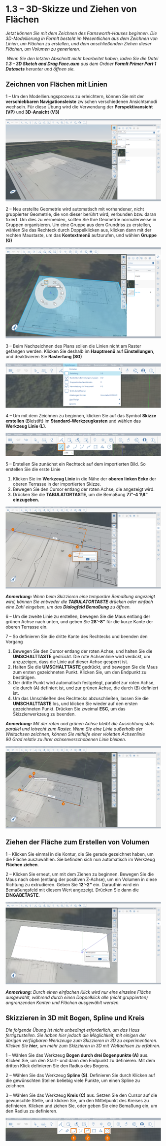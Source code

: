 # 1.3 – 3D-Skizze und Ziehen von Flächen

_Jetzt können Sie mit dem Zeichnen des Farnsworth-Hauses beginnen. Die 3D-Modellierung in FormIt besteht im Wesentlichen aus dem Zeichnen von Linien, um Flächen zu erstellen, und dem anschließenden Ziehen dieser Flächen, um Volumen zu generieren._

‌ _Wenn Sie den letzten Abschnitt nicht bearbeitet haben, laden Sie die Datei_ _**1.3 – 3D Sketch and Drag Face.axm**_ _aus dem Ordner_ _**FormIt Primer Part 1 Datasets** herunter und öffnen sie._

## **Zeichnen von Flächen mit Linien**

1 – Um den Modellierungsprozess zu erleichtern, können Sie mit der **verschiebbaren Navigationsleiste** zwischen verschiedenen Ansichtsmodi wechseln. Für diese Übung wird die Verwendung der **Perspektivansicht \(VP\)** und **3D-Ansicht \(V3\)**

![](../../.gitbook/assets/0%20%284%29.png)

2 – Neu erstellte Geometrie wird automatisch mit vorhandener, nicht gruppierter Geometrie, die von dieser berührt wird, verbunden bzw. daran fixiert. Um dies zu vermeiden, sollten Sie Ihre Geometrie normalerweise in Gruppen organisieren. Um eine Gruppe aus dem Grundriss zu erstellen, wählen Sie das Rechteck durch Doppelklicken aus, klicken dann mit der rechten Maustaste, um das **Kontextmenü** aufzurufen, und wählen **Gruppe \(G\)**

![](../../.gitbook/assets/1%20%282%29.png)

3 – Beim Nachzeichnen des Plans sollen die Linien nicht am Raster gefangen werden. Klicken Sie deshalb im **Hauptmenü** auf **Einstellungen**, und deaktivieren Sie **Rasterfang \(SG\)**

![](../../.gitbook/assets/2%20%2812%29.png)

4 – Um mit dem Zeichnen zu beginnen, klicken Sie auf das Symbol **Skizze erstellen** \(Bleistift\) im **Standard-Werkzeugkasten** und wählen das **Werkzeug Linie \(L\)**.

![](../../.gitbook/assets/3%20%2817%29.png)

5 – Erstellen Sie zunächst ein Rechteck auf dem importierten Bild. So erstellen Sie die erste Linie

1. Klicken Sie im **Werkzeug Linie** in die Nähe der **oberen linken Ecke** der oberen Terrasse in der importierten Skizze.
2. Bewegen Sie den Cursor entlang der roten Achse, die angezeigt wird.
3. Drücken Sie die **TABULATORTASTE**, um die Bemaßung **77'-4 1\8" einzugeben.**

![](../../.gitbook/assets/4%20%2816%29.png)

_**Anmerkung:** Wenn beim Skizzieren eine temporäre Bemaßung angezeigt wird, können Sie entweder die_ _**TABULATORTASTE** drücken oder einfach eine Zahl eingeben_, _um das_ _**Dialogfeld Bemaßung** zu öffnen._

6 – Um die zweite Linie zu erstellen, bewegen Sie die Maus entlang der grünen Achse nach unten, und geben Sie **28'-8"** für die kurze Kante der oberen Terrasse ein.

7 – So definieren Sie die dritte Kante des Rechtecks und beenden den Vorgang

1. Bewegen Sie den Cursor entlang der roten Achse, und halten Sie die **UMSCHALTTASTE** gedrückt. Die rote Achsenlinie wird verdickt, um anzuzeigen, dass die Linie auf dieser Achse gesperrt ist.
2. Halten Sie die **UMSCHALTTASTE** gedrückt, und bewegen Sie die Maus zum ersten gezeichneten Punkt. Klicken Sie, um den Endpunkt zu bestätigen.
3. Der dritte Punkt wird automatisch festgelegt, parallel zur roten Achse, die durch \(A\) definiert ist, und zur grünen Achse, die durch \(B\) definiert ist.
4. Um das Umschließen des Rechtecks abzuschließen, lassen Sie die **UMSCHALTTASTE** los, und klicken Sie wieder auf den ersten gezeichneten Punkt. Drücken Sie zweimal **ESC**, um das Skizzierwerkzeug zu beenden.

_**Anmerkung:**_ _Mit der roten und grünen Achse bleibt die Ausrichtung stets parallel und lotrecht zum Raster. Wenn Sie eine Linie außerhalb der Weltachsen zeichnen, können Sie mithilfe einer violetten Achsenlinie 90 Grad relativ zu Ihrer achsenverschobenen Linie bleiben._

![](../../.gitbook/assets/5%20%282%29.png)

## **Ziehen der Fläche zum Erstellen von Volumen**

1 – Klicken Sie einmal in die Kontur, die Sie gerade gezeichnet haben, um die Fläche auszuwählen. Sie befinden sich nun automatisch im Werkzeug **Flächen ziehen**.

2 – Klicken Sie erneut, um mit dem Ziehen zu beginnen. Bewegen Sie die Maus nach oben \(entlang der positiven Z-Achse\), um ein Volumen in diese Richtung zu extrudieren. Geben Sie **12'-2"** ein. Daraufhin wird ein Bemaßungsfeld mit diesem Wert angezeigt. Drücken Sie dann die **EINGABETASTE**.

![](../../.gitbook/assets/6%20%283%29.png)

_**Anmerkung:**_ _Durch_ _einen einfachen Klick_ _wird nur eine einzelne Fläche ausgewählt, während durch einen_ _Doppelklick_ _alle \(nicht gruppierten\) angrenzenden Kanten und Flächen ausgewählt werden._

## **Skizzieren in 3D mit Bogen, Spline und Kreis**

_Die folgende Übung ist nicht unbedingt erforderlich, um das Haus fertigzustellen. Sie haben hier jedoch die Möglichkeit, mit einigen der übrigen verfügbaren Werkzeuge zum Skizzieren in 3D zu experimentieren. Klicken Sie_ _**hier**_, _um mehr zum Skizzieren in 3D mit Weltachsen zu erfahren._

1 – Wählen Sie das Werkzeug **Bogen durch drei Bogenpunkte \(A\)** aus. Klicken Sie, um den Start- und dann den Endpunkt zu definieren. Mit dem dritten Klick definieren Sie den Radius des Bogens.

2 – Wählen Sie das Werkzeug **Spline \(S\)**. Definieren Sie durch Klicken auf die gewünschten Stellen beliebig viele Punkte, um einen Spline zu zeichnen.

3 – Wählen Sie das Werkzeug **Kreis \(C\)** aus. Setzen Sie den Cursor auf die gewünschte Stelle, und klicken Sie, um den Mittelpunkt des Kreises zu definieren. Klicken und ziehen Sie, oder geben Sie eine Bemaßung ein, um den Radius zu definieren.

![](../../.gitbook/assets/7%20%287%29.png)

